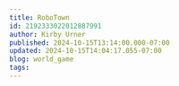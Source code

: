 ```yaml
---
title: RoboTown
id: 2192333022012887991
author: Kirby Urner
published: 2024-10-15T13:14:00.000-07:00
updated: 2024-10-15T14:04:17.055-07:00
blog: world_game
tags: 
---
```


